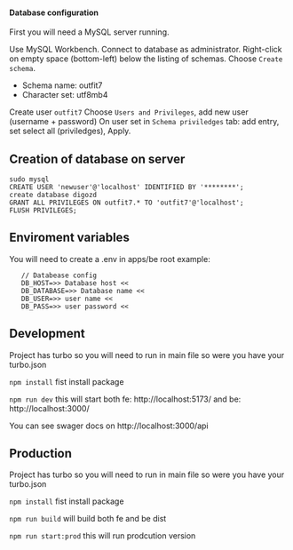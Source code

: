 #### Database configuration

First you will need a MySQL server running.

Use MySQL Workbench. Connect to database as administrator. Right-click on empty space (bottom-left) below the listing of schemas. Choose `Create schema`.

- Schema name: outfit7
- Character set: utf8mb4

Create user `outfit7`
Choose `Users and Privileges`, add new user (username + password)
On user set in `Schema priviledges` tab: add entry, set select all (priviledges), Apply.    

## Creation of database on server

```
sudo mysql
CREATE USER 'newuser'@'localhost' IDENTIFIED BY '********';
create database digozd
GRANT ALL PRIVILEGES ON outfit7.* TO 'outfit7'@'localhost';
FLUSH PRIVILEGES;
```
## Enviroment variables

You will need to create a .env in apps/be root
example:
```
   // Databease config
   DB_HOST=>> Database host <<
   DB_DATABASE=>> Database name <<
   DB_USER=>> user name <<
   DB_PASS=>> user password <<
```
## Development

Project has turbo so you will need to run in main file so were you have your turbo.json

`npm install` fist install package

`npm run dev` this will start both fe: http://localhost:5173/ and be: http://localhost:3000/

You can see swager docs on http://localhost:3000/api

## Production

Project has turbo so you will need to run in main file so were you have your turbo.json

`npm install` fist install package

`npm run build` will build both fe and be dist

`npm run start:prod` this will run prodcution version








